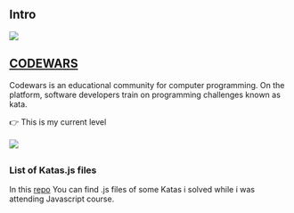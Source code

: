 ## Intro
<a href="https://www.codewars.com/" target="_blank">
<img src="https://uploads-ssl.webflow.com/62e3ee10882dc50bcae8d07a/631aaf6b1a176ea0525b6983_codewars-logomark.svg"><h2>CODEWARS</h2></a>
Codewars is an educational community for computer programming. On the platform, software developers train on programming challenges known as kata.<br>

👉 This is my current level<br><br>
<a href="https://www.codewars.com/users/Andrea%20Vicari">
<img src="https://www.codewars.com/users/Andrea%20Vicari/badges/large">
</a><br>

##


### List of  Katas.js files
In this <a href="katas_js"> repo</a> You can find .js files of some Katas i solved while i was attending Javascript course.<br>
###





